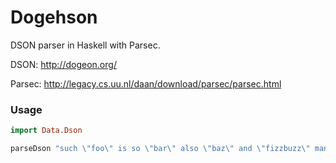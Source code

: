 Dogehson
========

DSON parser in Haskell with Parsec.

DSON:
http://dogeon.org/

Parsec:
http://legacy.cs.uu.nl/daan/download/parsec/parsec.html

### Usage
```haskell
import Data.Dson

parseDson "such \"foo\" is so \"bar\" also \"baz\" and \"fizzbuzz\" many wow"
```
